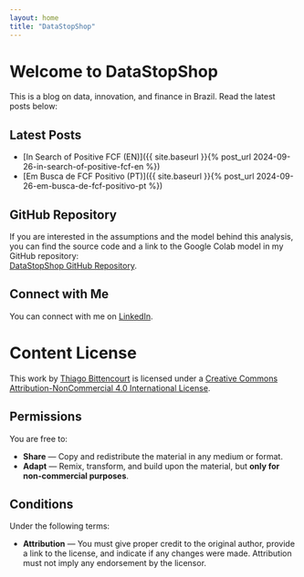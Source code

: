 ```yaml
---
layout: home
title: "DataStopShop"
---
```


# Welcome to DataStopShop

This is a blog on data, innovation, and finance in Brazil. Read the latest posts below:

## Latest Posts
- [In Search of Positive FCF (EN)]({{ site.baseurl }}{% post_url 2024-09-26-in-search-of-positive-fcf-en %})
- [Em Busca de FCF Positivo (PT)]({{ site.baseurl }}{% post_url 2024-09-26-em-busca-de-fcf-positivo-pt %})

## GitHub Repository
If you are interested in the assumptions and the model behind this analysis, you can find the source code and a link to the Google Colab model in my GitHub repository:  
[DataStopShop GitHub Repository](https://github.com/thiago4int/dss).


## Connect with Me
You can connect with me on [LinkedIn](https://www.linkedin.com/in/thiago-bittencourt-gi).


# Content License

This work by [Thiago Bittencourt](https://www.linkedin.com/in/thiago-bittencourt-gi) is licensed under a [Creative Commons Attribution-NonCommercial 4.0 International License](https://creativecommons.org/licenses/by-nc/4.0/).

## Permissions
You are free to:
- **Share** — Copy and redistribute the material in any medium or format.
- **Adapt** — Remix, transform, and build upon the material, but **only for non-commercial purposes**.

## Conditions
Under the following terms:
- **Attribution** — You must give proper credit to the original author, provide a link to the license, and indicate if any changes were made. Attribution must not imply any endorsement by the licensor.

